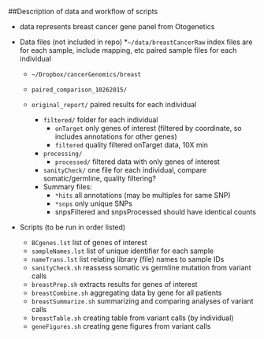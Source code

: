 ##Description of data and workflow of scripts

* data represents breast cancer gene panel from Otogenetics

* Data files (not included in repo)
	*`~/data/breastCancerRaw`
	index files are for each sample, include mapping, etc
	paired sample files for each individual
	* `~/Dropbox/cancerGenomics/breast`

	* `paired_comparison_10262015/`
	* `original_report/` paired results for each individual
		* `filtered/` folder for each individual
			* `onTarget` only genes of interest (filtered by coordinate, so includes annotations for other genes)
			* `filtered` quality filtered onTarget data, 10X min
		* `processing/`
			* `processed/` filtered data with only genes of interest
		* `sanityCheck/` one file for each individual, compare somatic/germline, quality filtering?
		* Summary files:
			* `*hits` all annotations (may be multiples for same SNP)
			* `*snps` only unique SNPs
			* snpsFiltered and snpsProcessed should have identical counts

* Scripts (to be run in order listed)
	* `BCgenes.lst` list of genes of interest
	* `sampleNames.lst` list of unique identifier for each sample
	* `nameTrans.lst` list relating library (file) names to sample IDs
	* `sanityCheck.sh` reassess somatic vs germline mutation from variant calls	
	* `breastPrep.sh` extracts results for genes of interest
	* `breastCombine.sh` aggregating data by gene for all patients
	* `breastSummarize.sh` summarizing and comparing analyses of variant calls
	* `breastTable.sh` creating table from variant calls (by individual)
	* `geneFigures.sh` creating gene figures from variant calls 
